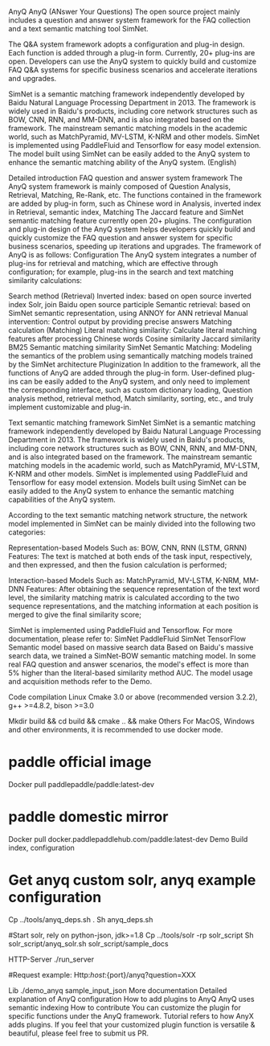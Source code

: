 AnyQ
AnyQ (ANswer Your Questions) The open source project mainly includes a question and answer system framework for the FAQ collection and a text semantic matching tool SimNet.

The Q&A system framework adopts a configuration and plug-in design. Each function is added through a plug-in form. Currently, 20+ plug-ins are open. Developers can use the AnyQ system to quickly build and customize FAQ Q&A systems for specific business scenarios and accelerate iterations and upgrades.

SimNet is a semantic matching framework independently developed by Baidu Natural Language Processing Department in 2013. The framework is widely used in Baidu's products, including core network structures such as BOW, CNN, RNN, and MM-DNN, and is also integrated based on the framework. The mainstream semantic matching models in the academic world, such as MatchPyramid, MV-LSTM, K-NRM and other models. SimNet is implemented using PaddleFluid and Tensorflow for easy model extension. The model built using SimNet can be easily added to the AnyQ system to enhance the semantic matching ability of the AnyQ system.
(English)

Detailed introduction
FAQ question and answer system framework
The AnyQ system framework is mainly composed of Question Analysis, Retrieval, Matching, Re-Rank, etc. The functions contained in the framework are added by plug-in form, such as Chinese word in Analysis, inverted index in Retrieval, semantic index, Matching The Jaccard feature and SimNet semantic matching feature currently open 20+ plugins. The configuration and plug-in design of the AnyQ system helps developers quickly build and quickly customize the FAQ question and answer system for specific business scenarios, speeding up iterations and upgrades. The framework of AnyQ is as follows:
Configuration
The AnyQ system integrates a number of plug-ins for retrieval and matching, which are effective through configuration; for example, plug-ins in the search and text matching similarity calculations:

Search method (Retrieval)
Inverted index: based on open source inverted index Solr, join Baidu open source participle
Semantic retrieval: based on SimNet semantic representation, using ANNOY for ANN retrieval
Manual intervention: Control output by providing precise answers
Matching calculation (Matching)
Literal matching similarity: Calculate literal matching features after processing Chinese words
Cosine similarity
Jaccard similarity
BM25
Semantic matching similarity
SimNet Semantic Matching: Modeling the semantics of the problem using semantically matching models trained by the SimNet architecture
Pluginization
In addition to the framework, all the functions of AnyQ are added through the plug-in form. User-defined plug-ins can be easily added to the AnyQ system, and only need to implement the corresponding interface, such as custom dictionary loading, Question analysis method, retrieval method, Match similarity, sorting, etc., and truly implement customizable and plug-in.

Text semantic matching framework SimNet
SimNet is a semantic matching framework independently developed by Baidu Natural Language Processing Department in 2013. The framework is widely used in Baidu's products, including core network structures such as BOW, CNN, RNN, and MM-DNN, and is also integrated based on the framework. The mainstream semantic matching models in the academic world, such as MatchPyramid, MV-LSTM, K-NRM and other models. SimNet is implemented using PaddleFluid and Tensorflow for easy model extension. Models built using SimNet can be easily added to the AnyQ system to enhance the semantic matching capabilities of the AnyQ system.

According to the text semantic matching network structure, the network model implemented in SimNet can be mainly divided into the following two categories:

Representation-based Models
Such as: BOW, CNN, RNN (LSTM, GRNN)
Features: The text is matched at both ends of the task input, respectively, and then expressed, and then the fusion calculation is performed;

Interaction-based Models
Such as: MatchPyramid, MV-LSTM, K-NRM, MM-DNN
Features: After obtaining the sequence representation of the text word level, the similarity matching matrix is calculated according to the two sequence representations, and the matching information at each position is merged to give the final similarity score;

SimNet is implemented using PaddleFluid and Tensorflow. For more documentation, please refer to: SimNet PaddleFluid SimNet TensorFlow Semantic model based on massive search data Based on Baidu's massive search data, we trained a SimNet-BOW semantic matching model. In some real FAQ question and answer scenarios, the model's effect is more than 5% higher than the literal-based similarity method AUC. The model usage and acquisition methods refer to the Demo.

Code compilation
Linux
Cmake 3.0 or above (recommended version 3.2.2), g++ >=4.8.2, bison >=3.0

Mkdir build && cd build && cmake .. && make
Others
For MacOS, Windows and other environments, it is recommended to use docker mode.

# paddle official image
Docker pull paddlepaddle/paddle:latest-dev
# paddle domestic mirror
Docker pull docker.paddlepaddlehub.com/paddle:latest-dev
Demo
Build index, configuration

# Get anyq custom solr, anyq example configuration
Cp ../tools/anyq_deps.sh .
Sh anyq_deps.sh

#Start solr, rely on python-json, jdk>=1.8
Cp ../tools/solr -rp solr_script
Sh solr_script/anyq_solr.sh solr_script/sample_docs

HTTP-Server
./run_server

#Request example:
Http:${host}:${port}/anyq?question=XXX

Lib
./demo_anyq sample_input_json
More documentation
Detailed explanation of AnyQ configuration
How to add plugins to AnyQ
AnyQ uses semantic indexing
How to contribute
You can customize the plugin for specific functions under the AnyQ framework. Tutorial refers to how AnyX adds plugins.
If you feel that your customized plugin function is versatile & beautiful, please feel free to submit us PR.

